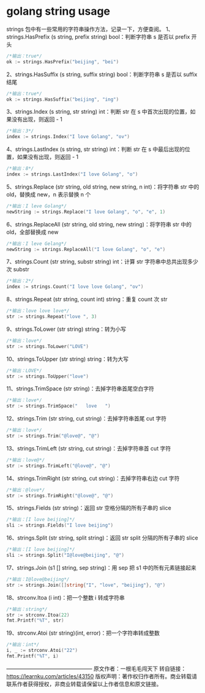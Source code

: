 # golang string usage
strings 包中有一些常用的字符串操作方法，记录一下，方便查阅。
1、strings.HasPrefix (s string, prefix string) bool：判断字符串 s 是否以 prefix 开头
```go
/*输出：true*/
ok := strings.HasPrefix("beijing", "bei")
```

2、strings.HasSuffix (s string, suffix string) bool：判断字符串 s 是否以 suffix 结尾
```go
/*输出：true*/
ok := strings.HasSuffix("beijing", "ing")
```

3、strings.Index (s string, str string) int：判断 str 在 s 中首次出现的位置，如果没有出现，则返回 - 1
```go
/*输出：3*/
index := strings.Index("I love Golang", "ov")
```

4、strings.LastIndex (s string, str string) int：判断 str 在 s 中最后出现的位置，如果没有出现，则返回 - 1
```go
/*输出：8*/
index := strings.LastIndex("I love Golang", "o")
```

5、strings.Replace (str string, old string, new string, n int)：将字符串 str 中的 old，替换成 new，n 表示替换 n 个

```go
/*输出：I leve Golang*/
newString := strings.Replace("I love Golang", "o", "e", 1)
```

6、strings.ReplaceAll (str string, old string, new string)：将字符串 str 中的 old，全部替换成 new
```go
/*输出：I leve Gelang*/
newString := strings.ReplaceAll("I love Golang", "o", "e")
```

7、strings.Count (str string, substr string) int：计算 str 字符串中总共出现多少次 substr
```go
/*输出：2*/
index := strings.Count("I love love Golang", "ov")
```

8、strings.Repeat (str string, count int) string：重复 count 次 str
```go
/*输出：love love love*/
str := strings.Repeat("love ", 3)
```

9、strings.ToLower (str string) string：转为小写
```go
/*输出：love*/
str := strings.ToLower("LOVE")
```

10、strings.ToUpper (str string) string：转为大写
```go
/*输出：LOVE*/
str := strings.ToUpper("love")
```

11、strings.TrimSpace (str string)：去掉字符串首尾空白字符
```go
/*输出：love*/
str := strings.TrimSpace("   love   ")
```

12、strings.Trim (str string, cut string)：去掉字符串首尾 cut 字符
```go
/*输出：love*/
str := strings.Trim("@love@", "@")
```

13、strings.TrimLeft (str string, cut string)：去掉字符串首 cut 字符
```go
/*输出：love@*/
str := strings.TrimLeft("@love@", "@")
```

14、strings.TrimRight (str string, cut string)：去掉字符串右边 cut 字符
```go
/*输出：@love*/
str := strings.TrimRight("@love@", "@")
```

15、strings.Fields (str string)：返回 str 空格分隔的所有子串的 slice
```go
/*输出：[I love beijing]*/
sli := strings.Fields("I love beijing")
```

16、strings.Split (str string, split string)：返回 str split 分隔的所有子串的 slice
```go
/*输出：[I love beijing]*/
sli := strings.Split("I@love@beijing", "@")
```

17、strings.Join (s1 [] string, sep string)：用 sep 把 s1 中的所有元素链接起来
```go
/*输出：I@love@beijing*/
str := strings.Join([]string{"I", "love", "beijing"}, "@")
```

18、strconv.Itoa (i int)：把一个整数 i 转成字符串
```go
/*输出：string*/
str := strconv.Itoa(22)
fmt.Printf("%T", str)
```

19、strconv.Atoi (str string)(int, error)：把一个字符串转成整数
```go
/*输出：int*/
i, _ := strconv.Atoi("22")
fmt.Printf("%T", i)
```

————————————————
原文作者：一根毛毛闯天下
转自链接：https://learnku.com/articles/43150
版权声明：著作权归作者所有。商业转载请联系作者获得授权，非商业转载请保留以上作者信息和原文链接。